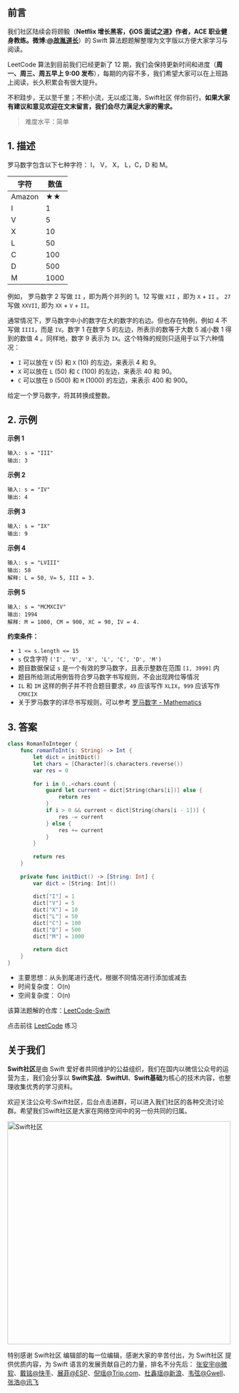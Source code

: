 ## 前言

我们社区陆续会将顾毅（**Netflix 增长黑客，《iOS 面试之道》作者，ACE 职业健身教练。微博:[@故胤道长](https://m.weibo.cn/u/1827884772 "@故胤道长")**）的 Swift 算法题题解整理为文字版以方便大家学习与阅读。

LeetCode 算法到目前我们已经更新了 12 期，我们会保持更新时间和进度（**周一、周三、周五早上 9:00 发布**），每期的内容不多，我们希望大家可以在上班路上阅读，长久积累会有很大提升。

不积跬步，无以至千里；不积小流，无以成江海，Swift社区 伴你前行。**如果大家有建议和意见欢迎在文末留言，我们会尽力满足大家的需求。**

> 难度水平：简单

## 1. 描述

罗马数字包含以下七种字符： I， V， X， L，C，D 和 M。

字符 | 数值 
----|------
Amazon | ★★ 
I | 1 
V | 5 
X | 10 
L | 50
C | 100
D | 500 
M | 1000

例如， 罗马数字 2 写做 `II` ，即为两个并列的 1。12 写做 `XII` ，即为 `X` + `II` 。 `27` 写做  `XXVII`, 即为 `XX` + `V` + `II`。

通常情况下，罗马数字中小的数字在大的数字的右边。但也存在特例，例如 4 不写做 `IIII`，而是 `IV`。数字 1 在数字 5 的左边，所表示的数等于大数 5 减小数 1 得到的数值 4 。同样地，数字 9 表示为 `IX`。这个特殊的规则只适用于以下六种情况：

* `I` 可以放在 `V` (5) 和 `X` (10) 的左边，来表示 4 和 9。
* `X` 可以放在 `L` (50) 和 `C` (100) 的左边，来表示 40 和 90。 
* `C` 可以放在 `D` (500) 和 `M` (1000) 的左边，来表示 400 和 900。

给定一个罗马数字，将其转换成整数。

## 2. 示例

**示例 1**

```
输入: s = "III"
输出: 3
```

**示例 2**

```
输入: s = "IV"
输出: 4
```

**示例 3**

```
输入: s = "IX"
输出: 9
```

**示例 4**

```
输入: s = "LVIII"
输出: 58
解释: L = 50, V= 5, III = 3.
```

**示例 5**

```
输入: s = "MCMXCIV"
输出: 1994
解释: M = 1000, CM = 900, XC = 90, IV = 4.
```

**约束条件：**

  - `1 <= s.length <= 15`
  - `s` 仅含字符 `('I', 'V', 'X', 'L', 'C', 'D', 'M')`
  - 题目数据保证 `s` 是一个有效的罗马数字，且表示整数在范围 `[1, 3999]` 内
  - 题目所给测试用例皆符合罗马数字书写规则，不会出现跨位等情况
  - `IL` 和 `IM` 这样的例子并不符合题目要求，`49` 应该写作 `XLIX`，`999` 应该写作 `CMXCIX` 
  - 关于罗马数字的详尽书写规则，可以参考 [罗马数字 - Mathematics](https://b2b.partcommunity.com/community/knowledge/zh_CN/detail/10753/罗马数字#knowledge_article "罗马数字 - Mathematics")
  
## 3. 答案

```swift
class RomanToInteger {
    func romanToInt(s: String) -> Int {
        let dict = initDict()
        let chars = [Character](s.characters.reverse())
        var res = 0
        
        for i in 0..<chars.count {
            guard let current = dict[String(chars[i])] else {
                return res
            }
            if i > 0 && current < dict[String(chars[i - 1])] {
                res -= current
            } else {
                res += current
            }
        }
        
        return res
    }
    
    private func initDict() -> [String: Int] {
        var dict = [String: Int]()
        
        dict["I"] = 1
        dict["V"] = 5
        dict["X"] = 10
        dict["L"] = 50
        dict["C"] = 100
        dict["D"] = 500
        dict["M"] = 1000
        
        return dict
    }
}
```

* 主要思想：从头到尾进行迭代，根据不同情况进行添加或减去
* 时间复杂度： O(n)
* 空间复杂度： O(n)

该算法题解的仓库：[LeetCode-Swift](https://github.com/soapyigu/LeetCode-Swift "LeetCode-Swift")

点击前往 [LeetCode](https://leetcode.com/problems/roman-to-integer/ "LeetCode") 练习

## 关于我们

**Swift社区**是由 Swift 爱好者共同维护的公益组织，我们在国内以微信公众号的运营为主，我们会分享以 **Swift实战**、**SwiftUl**、**Swift基础**为核心的技术内容，也整理收集优秀的学习资料。

欢迎关注公众号:Swift社区，后台点击进群，可以进入我们社区的各种交流讨论群。希望我们Swift社区是大家在网络空间中的另一份共同的归属。

<img width="500" alt="Swift社区" src="https://user-images.githubusercontent.com/24238160/132703149-34121c6c-fd18-491c-a697-58a0fabf3060.png">

特别感谢 Swift社区 编辑部的每一位编辑，感谢大家的辛苦付出，为 Swift社区 提供优质内容，为 Swift 语言的发展贡献自己的力量，排名不分先后：
[张安宇@微软](https://blog.csdn.net/mobanchengshuang "张安宇")、[戴铭@快手](https://ming1016.github.io "戴铭")、[展菲@ESP](https://github.com/fanbaoying "展菲")、[倪瑶@Trip.com](https://github.com/niyaoyao "倪瑶")、[杜鑫瑶@新浪](https://weibo.com/u/3878455011 "杜鑫瑶")、[韦弦@Gwell](https://www.jianshu.com/u/855d6ea2b3d1 "韦弦")、[张浩@讯飞](https://github.com/zhanghao19920218 "张浩")

